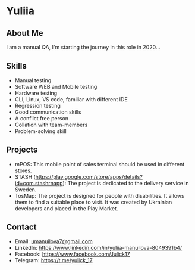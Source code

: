 # Yuliia

## About Me
I am a manual QA, I'm starting the journey in this role in 2020...

## Skills
- Manual testing
- Software WEB and Mobile testing
- Hardware testing
- CLI, Linux, VS code, familiar with different IDE 
- Regression testing
- Good communication skills
- A conflict free person
- Collation with team-members
- Problem-solving skill

## Projects
- mPOS: This mobile point of sales terminal should be used in different stores.
- STASH (https://play.google.com/store/apps/details?id=com.stashrnapp): The project is dedicated to the delivery service in Sweden.
- TosMap: The project is designed for people with disabilities. It allows them to find a suitable place to visit. It was created by Ukrainian developers and placed in the Play Market.

## Contact
- Email: umanuilova7@gmail.com
- LinkedIn: https://www.linkedin.com/in/yuliia-manuilova-8049391b4/ 
- Facebook: https://www.facebook.com/Julick17
- Telegram: https://t.me/yulick_17
  
 
